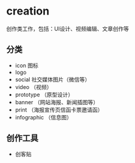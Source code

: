 # creation

创作类工作，包括：UI设计、视频编辑、文章创作等

## 分类

* icon 图标
* logo
* social 社交媒体图片（微信等）
* video （视频）
* prototype （原型设计）
* banner （网站海报、新闻插图等）
* print （海报宣传页信函卡票邀请函）
* infographic （信息图）

## 创作工具

* 创客贴


